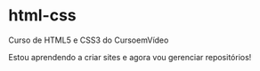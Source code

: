 # html-css
 Curso de HTML5 e CSS3 do CursoemVídeo

 Estou aprendendo a criar sites e agora vou gerenciar repositórios!
